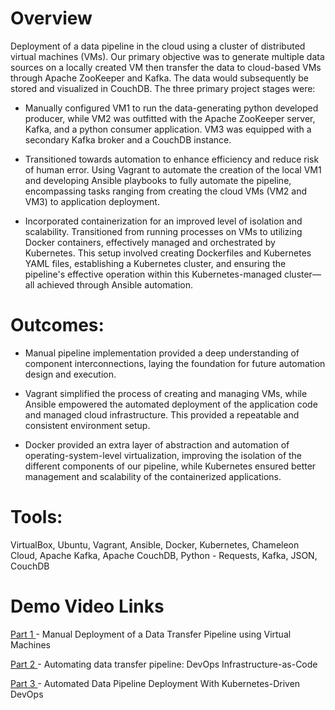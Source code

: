 # Overview
Deployment of a data pipeline in the cloud using a cluster of distributed virtual machines (VMs). Our primary objective was to generate multiple data sources on a locally created VM then transfer the data to cloud-based VMs through Apache ZooKeeper and Kafka. The data would subsequently be stored and visualized in CouchDB. The three primary project stages were:

-	Manually configured VM1 to run the data-generating python developed producer, while VM2 was outfitted with the Apache ZooKeeper server, Kafka, and a python consumer application. VM3 was equipped with a secondary Kafka broker and a CouchDB instance.

-	Transitioned towards automation to enhance efficiency and reduce risk of human error. Using Vagrant to automate the creation of the local VM1 and developing Ansible playbooks to fully automate the pipeline, encompassing tasks ranging from creating the cloud VMs (VM2 and VM3) to application deployment.

-	Incorporated containerization for an improved level of isolation and scalability. Transitioned from running processes on VMs to utilizing Docker containers, effectively managed and orchestrated by Kubernetes. This setup involved creating Dockerfiles and Kubernetes YAML files, establishing a Kubernetes cluster, and ensuring the pipeline's effective operation within this Kubernetes-managed cluster—all achieved through Ansible automation.
# Outcomes:
-	Manual pipeline implementation provided a deep understanding of component interconnections, laying the foundation for future automation design and execution.

-	Vagrant simplified the process of creating and managing VMs, while Ansible empowered the automated deployment of the application code and managed cloud infrastructure. This provided a repeatable and consistent environment setup.

-	Docker provided an extra layer of abstraction and automation of operating-system-level virtualization, improving the isolation of the different components of our pipeline, while Kubernetes ensured better management and scalability of the containerized applications.	
# Tools: 
VirtualBox, Ubuntu, Vagrant, Ansible, Docker, Kubernetes, Chameleon Cloud, Apache Kafka, Apache CouchDB, Python - Requests, Kafka, JSON, CouchDB

# Demo Video Links 
[Part 1   ](https://drive.google.com/file/d/15hYCKiFmBqPa8YFsPxigeiVNOKLRe567/view?usp=sharing) - Manual Deployment of a Data Transfer Pipeline using Virtual Machines    

[Part 2   ](https://drive.google.com/file/d/1WkpxzxABwT8IV7E7tfjOGIY7D_6bJLpH/view?usp=sharing) - Automating data transfer pipeline: DevOps Infrastructure-as-Code   

[Part 3   ](https://drive.google.com/file/d/1mYoRNJ4-HuIjti9B1liqh1KPgaqevBll/view?usp=sharing) - Automated Data Pipeline Deployment With Kubernetes-Driven DevOps
